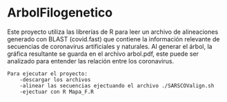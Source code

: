 # ArbolFilogenetico

Este proyecto utiliza las librerías de R para leer un archivo de alineaciones generado con BLAST
(covid.fast) que contiene la información relevante de secuencias de coronavirus artificiales y naturales.
Al generar el árbol, la gráfica resultante se guarda en el archivo arbol.pdf, este puede ser analizado para entender las relación entre los coronavirus.

    Para ejecutar el proyecto:
        -descargar los archivos
        -alinear las secuencias ejectuando el archivo ./SARSCOValign.sh
        -ejectuar con R Mapa_F.R